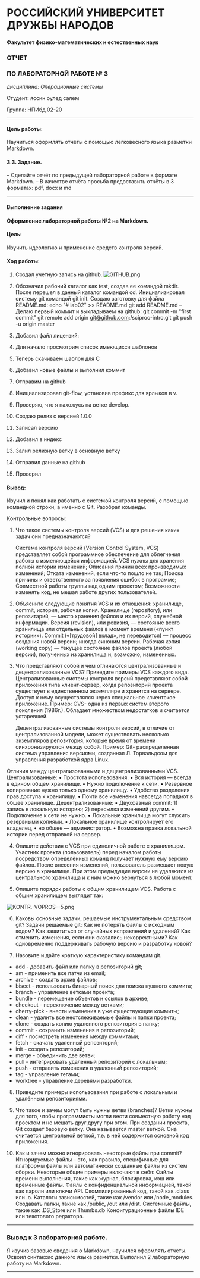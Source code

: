 # РОССИЙСКИЙ УНИВЕРСИТЕТ ДРУЖБЫ НАРОДОВ
#### Факультет физико-математических и естественных наук

### ОТЧЕТ
### ПО ЛАБОРАТОРНОЙ РАБОТЕ № 3

*дисциплина:	Операционные системы*

Студент: яссин оулед салем 

Группа: НПИбд 02-20 

-----

#### Цель работы:
Научиться оформлять отчёты с помощью легковесного языка разметки Markdown.

#### 3.3. Задание.
– Сделайте отчёт по предыдущей лабораторной работе в формате Markdown.
– В качестве отчёта просьба предоставить отчёты в 3 форматах: pdf, docx и md

----

#### Выполнение задания

#### Оформление лабораторной работы №2 на Markdown.

#### Цель:
Изучить идеологию и применение средств контроля версий.
#### Ход работы:
1. Создал учетную запись на github.
![GITHUB.png](https://ic.wampi.ru/2021/05/01/GITHUB.png)


2. Обозначил рабочий каталог как test, создав ее командой mkdir.
После перешел в данный каталог командой cd.
Инициализировал систему git командой git init.
Создаю заготовку для файла README.md:
echo "# lab02" >> README.md
git add README.md
– Делаю первый коммит и выкладываем на github:
git commit -m "first commit”
git remote add origin git@github.com:<username>/sciproc-intro.git
git push -u origin master


1. Добавил файл лицензий:



2. Для начало просмотрим список имеющихся шаблонов



3. Теперь скачиваем шаблон для С



4. Добавил новые файлы и выполнил коммит



5. Отправим на github



6. Инициализировал git-flow, установив префикс для ярлыков в v.



7. Проверяю, что я нахожусь на ветке develop.

8.  Создаю релиз с версией 1.0.0

9.  Записал версию

10. Добавил в индекс

11. Залил релизную ветку в основную ветку

12. Отправил данные на github

13. Проверил


#### Вывод: 
Изучил и понял как работать с системой контроля версий, с помощью командной строки, а именно с Git. Разобрал команды.

Контрольные вопросы:

1. Что такое системы контроля версий (VCS) и для решения каких задач они предназначаются?

    Система контроля версий (Version Control System, VCS) представляет собой программное обеспечение для облегчения работы с изменяющейся информацией.
    VCS нужны для хранения полной истории изменений; Описания причин всех производимых изменений; Отката изменений, если что-то пошло не так; Поиска причины и ответственного за появления ошибок в программе; Совместной работы группы над одним проектом; Возможности изменять код, не мешая работе других пользователей.

2. Объясните следующие понятия VCS и их отношения: хранилище, commit, история, рабочая копия.
    Хранилище (repository), или репозитарий, — место хранения файлов и их версий, служебной информации. 
 	Версия (revision), или ревизия, — состояние всего хранилища или отдельных файлов в момент времени («пункт истории»). 
 	Commit («[трудовой] вклад», не переводится) — процесс создания новой версии; иногда синоним версии. 
 	Рабочая копия (working copy) — текущее состояние файлов проекта (любой версии), полученных из хранилища и, возможно, измененных.

3. Что представляют собой и чем отличаются централизованные и децентрализованные VCS? Приведите примеры VCS каждого вида.
    Централизованные системы контроля версий представляют собой приложения типа клиент-сервер, когда репозиторий проекта существует в единственном экземпляре и хранится на сервере. Доступ к нему осуществлялся через специальное клиентское приложение.
Пример:
    CVS- одна из первых систем второго поколения (1986г.). Обладает множеством недостатков и считается устаревшей.

    Децентрализованные системы контроля версий, в отличие от централизованной модели, может существовать несколько экземпляров репозитория, которые время от времени синхронизируются между собой.
Пример:
    Git- распределенная система управления версиями, созданная Л. Торвальдсом для управления разработкой ядра Linux.

Отличия между централизованными и децентрализованными VCS.
Централизованные:
• Простота использования.
• Вся история — всегда в едином общем хранилище. 
• Нужно подключение к сети. 
• Резервное копирование нужно только одному хранилищу. 
• Удобство разделения прав доступа к хранилищу. 
• Почти все изменения навсегда попадают в общее хранилище. 
Децентрализованные:
• Двухфазный commit: 
    1) запись в локальную историю; 
    2) пересылка изменений другим. 
• Подключение к сети не нужно. 
• Локальные хранилища могут служить резервными копиями. 
• Локальное хранилище контролирует его владелец, 
• но общее — администратор. 
• Возможна правка локальной истории перед отправкой на сервер.

4. Опишите действия с VCS при единоличной работе с хранилищем.
    Участник проекта (пользователь) перед началом работы посредством определённых команд получает нужную ему версию файлов. После внесения изменений, пользователь размещает новую версию в хранилище. При этом предыдущие версии не удаляются из центрального хранилища и к ним можно вернуться в любой момент.

5. Опишите порядок работы с общим хранилищем VCS.
Работа с общим хранилищем выглядит так:

![KONTR.-VOPROS--5.png](https://ic.wampi.ru/2021/05/01/KONTR.-VOPROS--5.png)

6. Каковы основные задачи, решаемые инструментальным средством git?
Задачи решаемые git:
Как не потерять файлы с исходным кодом?
Как защититься от случайных исправлений и удалений?
Как отменить изменения, если они оказались некорректными?
Как одновременно поддерживать рабочую версию и разработку новой?

7. Назовите и дайте краткую характеристику командам git.
*	add - добавить файл или папку в репозиторий git;
*	am - применить все патчи из email;
*	archive - создать архив файлов;
*	bisect - использовать бинарный поиск для поиска нужного коммита;
*	branch - управление ветками проекта;
*	bundle - перемещение объектов и ссылок в архиве;
*	checkout - переключение между ветками;
*	cherry-pick - внести изменения в уже существующие коммиты;
*	clean - удалить все неотслеживаемые файлы и папки проекта;
*	clone - создать копию удаленного репозитория в папку;
*	commit - сохранить изменения в репозиторий;
*	diff - посмотреть изменения между коммитами;
*	fetch - скачать удаленный репозиторий;
*	init - создать репозиторий;
*	merge - объединить две ветви;
*	pull - интегрировать удаленный репозиторий с локальным;
*	push - отправить изменения в удаленный репозиторий;
*	tag - управление тегами;
*	worktree - управление деревями разработки.


8. Приведите примеры использования при работе с локальным и удалённым репозиториями.


9. Что такое и зачем могут быть нужны ветви (branches)?
Ветки нужны для того, чтобы программисты могли вести совместную работу над проектом и не мешать друг другу при этом. При создании проекта, Git создает базовую ветку. Она называется master веткой. Она считается центральной веткой, т.е. в ней содержится основной код приложения.

10. Как и зачем можно игнорировать некоторые файлы при commit?
Игнорируемые файлы – это, как правило, специфичные для платформы файлы или автоматически созданные файлы из систем сборки. Некоторые общие примеры включают в себя:
Файлы времени выполнения, такие как журнал, блокировка, кэш или временные файлы.
Файлы с конфиденциальной информацией, такой как пароли или ключи API.
Скомпилированный код, такой как .class или .o.
Каталоги зависимостей, такие как /vendor или /node_modules.
Создавать папки, такие как /public, /out или /dist.
Системные файлы, такие как .DS_Store или Thumbs.db
Конфигурационные файлы IDE или текстового редактора.

------

### Вывод к 3 лабораторной работе.
Я изучив базовые сведения о Markdown, научился оформлять отчеты. Освоил синтаксис данного языка разметки. Выполнил 2 лабораторную работу на Markdown.

------